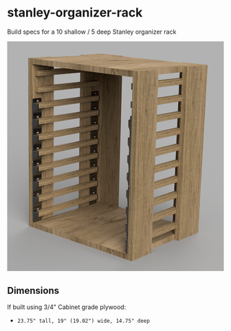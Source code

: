 # stanley-organizer-rack
Build specs for a 10 shallow / 5 deep Stanley organizer rack

![3D rendering of organizer rack](./assets/stanley-organizer-rack-render_v1.png)

## Dimensions

If built using 3/4" Cabinet grade plywood:
* `23.75" tall, 19" (19.02") wide, 14.75" deep`